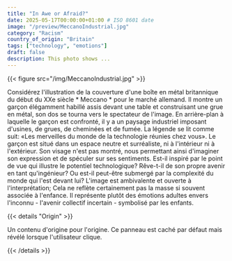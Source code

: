 ```yaml
---
title: "In Awe or Afraid?"
date: 2025-05-17T00:00:00+01:00 # ISO 8601 date
image: "/preview/MeccanoIndustrial.jpg"
category: "Racism"
country_of_origin: "Britain"
tags: ["technology", "emotions"]
draft: false
description: This photo shows ...
---
```




{{< figure src="/img/MeccanoIndustrial.jpg" >}}

Considérez l'illustration de la couverture d'une boîte en métal britannique du début du XXe siècle * Meccano * pour le marché allemand. Il montre un garçon élégamment habillé assis devant une table et construisant une grue en métal, son dos se tourna vers le spectateur de l'image. En arrière-plan à laquelle le garçon est confronté, il y a un paysage industriel imposant d'usines, de grues, de cheminées et de fumée. La légende se lit comme suit: «Les merveilles du monde de la technologie réunies chez vous». Le garçon est situé dans un espace neutre et surréaliste, ni à l'intérieur ni à l'extérieur. Son visage n'est pas montré, nous permettant ainsi d'imaginer son expression et de spéculer sur ses sentiments. Est-il inspiré par le point de vue qui illustre le potentiel technologique? Rêve-t-il de son propre avenir en tant qu'ingénieur? Ou est-il peut-être submergé par la complexité du monde qui l'est devant lui? L'image est ambivalente et ouverte à l'interprétation; Cela ne reflète certainement pas la masse si souvent associée à l'enfance. Il représente plutôt des émotions adultes envers l'inconnu - l'avenir collectif incertain - symbolisé par les enfants.

{{< details "Origin" >}}

Un contenu d'origine pour l'origine. Ce panneau est caché par défaut mais révélé lorsque l'utilisateur clique.

{{< /details >}}

